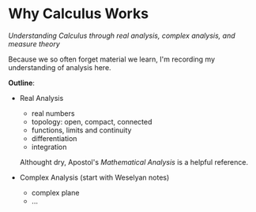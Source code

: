 # Why Calculus Works

_Understanding Calculus through real analysis, complex analysis, and measure theory_

Because we so often forget material we learn, I'm recording my understanding of analysis here.

**Outline**:

* Real Analysis

  * real numbers
  * topology: open, compact, connected
  * functions, limits and continuity
  * differentiation
  * integration

  Althought dry, Apostol's _Mathematical Analysis_ is a helpful reference.


* Complex Analysis \(start with Weselyan notes\)
  * complex plane
  * ...


